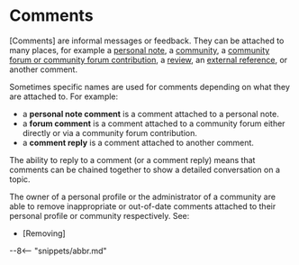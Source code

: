 <!-- SPDX-License-Identifier: CC-BY-4.0 -->
<!-- Copyright Contributors to the ODPi Egeria project. -->

# Comments

[Comments] are informal messages or feedback.  They can be attached to many places, for example
a [personal note](personal-notes.md),
a [community](community.md), 
a [community forum or community forum contribution](community.md#community-forum),
a [review](review.md),
an [external reference](external-reference.md),
or another comment.

Sometimes specific names are used for comments depending on what
they are attached to.  For example:
 * a **personal note comment** is a comment attached to a personal note.
 * a **forum comment** is a comment attached to a community forum either directly or via a community forum contribution.
 * a **comment reply** is a comment attached to another comment.  

The ability to reply to a comment (or a comment reply) means that comments can be chained
together to show a detailed conversation on a topic.

The owner of a personal profile or the administrator of a community
are able to remove inappropriate or out-of-date comments
attached to their personal profile or community respectively.
See:
* [Removing]


--8<-- "snippets/abbr.md"
